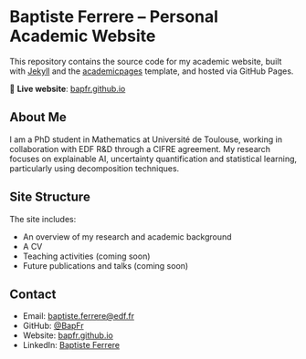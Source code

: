 # Baptiste Ferrere – Personal Academic Website

This repository contains the source code for my academic website, built with [Jekyll](https://jekyllrb.com/) and the [academicpages](https://github.com/academicpages) template, and hosted via GitHub Pages.

🔗 **Live website**: [bapfr.github.io](https://bapfr.github.io/)

## About Me

I am a PhD student in Mathematics at Université de Toulouse, working in collaboration with EDF R&D through a CIFRE agreement. My research focuses on explainable AI, uncertainty quantification and statistical learning, particularly using decomposition techniques.

## Site Structure

The site includes:
- An overview of my research and academic background
- A CV
- Teaching activities (coming soon)
- Future publications and talks (coming soon)

## Contact

- Email: [baptiste.ferrere@edf.fr](mailto:baptiste706@gmail.com)  
- GitHub: [@BapFr](https://github.com/BapFr)  
- Website: [bapfr.github.io](https://bapfr.github.io/)
- LinkedIn: [Baptiste Ferrere](https://www.linkedin.com/in/baptisteferrere/)
